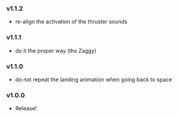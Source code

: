 ### v1.1.2
- re-align the activation of the thruster sounds

### v1.1.1
- do it the proper way (thx Zaggy)

### v1.1.0
- do not repeat the landing animation when going back to space

### v1.0.0
- Release!
